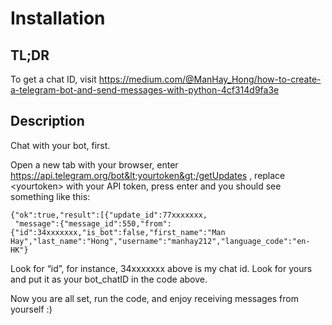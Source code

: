 # Installation

## TL;DR

To get a chat ID, visit https://medium.com/@ManHay_Hong/how-to-create-a-telegram-bot-and-send-messages-with-python-4cf314d9fa3e

## Description

Chat with your bot, first.

Open a new tab with your browser, enter https://api.telegram.org/bot&lt;yourtoken&gt;/getUpdates , replace &lt;yourtoken&gt; with your API token, press enter and you should see something like this:


```
{"ok":true,"result":[{"update_id":77xxxxxxx,
 "message":{"message_id":550,"from":{"id":34xxxxxxx,"is_bot":false,"first_name":"Man Hay","last_name":"Hong","username":"manhay212","language_code":"en-HK"}
 ```

Look for “id”, for instance, 34xxxxxxx above is my chat id. Look for yours and put it as your bot_chatID in the code above.

Now you are all set, run the code, and enjoy receiving messages from yourself :)


